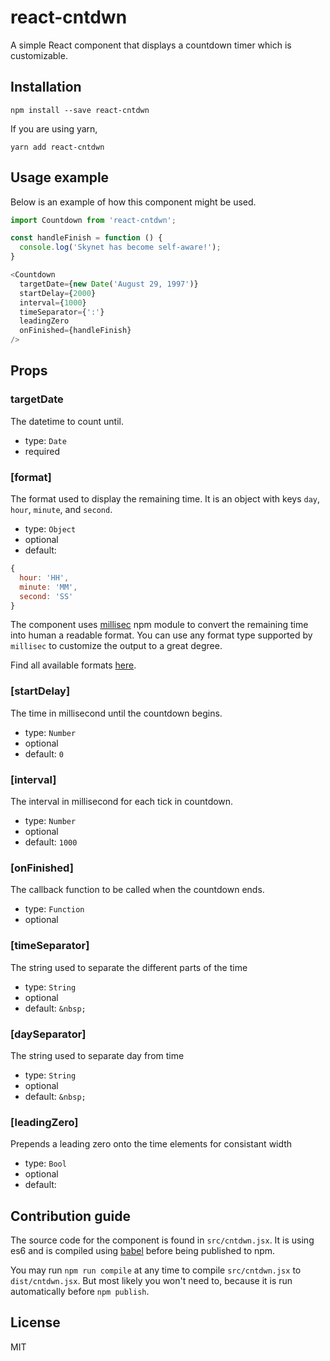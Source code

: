 # react-cntdwn

A simple React component that displays a countdown timer which is customizable.

## Installation

    npm install --save react-cntdwn

If you are using yarn,

    yarn add react-cntdwn

## Usage example

Below is an example of how this component might be used.

```js
import Countdown from 'react-cntdwn';

const handleFinish = function () {
  console.log('Skynet has become self-aware!');
}

<Countdown
  targetDate={new Date('August 29, 1997')}
  startDelay={2000}
  interval={1000}
  timeSeparator={':'}
  leadingZero
  onFinished={handleFinish}
/>
```

## Props

### targetDate

The datetime to count until.

* type: `Date`
* required

### [format]

The format used to display the remaining time. It is an object with keys `day`,
`hour`, `minute`, and `second`.

* type: `Object`
* optional
* default:

```js
{
  hour: 'HH',
  minute: 'MM',
  second: 'SS'
}
```

The component uses [millisec](https://github.com/sungwoncho/millisec) npm
module to convert the remaining time into human a readable format. You can use
any format type supported by `millisec` to customize the output to a great
degree.

Find all available formats [here](https://github.com/sungwoncho/millisec#formatoutput).


### [startDelay]

The time in millisecond until the countdown begins.

* type: `Number`
* optional
* default: `0`

### [interval]

The interval in millisecond for each tick in countdown.

* type: `Number`
* optional
* default: `1000`

### [onFinished]

The callback function to be called when the countdown ends.

* type: `Function`
* optional

### [timeSeparator]

The string used to separate the different parts of the time

* type: `String`
* optional
* default: `&nbsp;`

### [daySeparator]

The string used to separate day from time

* type: `String`
* optional
* default: `&nbsp;`
 
### [leadingZero]

Prepends a leading zero onto the time elements for consistant width

* type: `Bool`
* optional
* default: 
 


## Contribution guide

The source code for the component is found in `src/cntdwn.jsx`. It is using
es6 and is compiled using [babel](https://github.com/babel/babel) before being
published to npm.

You may run `npm run compile` at any time to compile `src/cntdwn.jsx` to
`dist/cntdwn.jsx`. But most likely you won't need to, because it is run
automatically before `npm publish`.

## License

MIT
